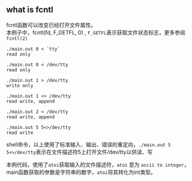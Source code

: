  ## what is fcntl

 fcntl函数可以改变已经打开文件属性。    
 本例子中，fcntl(fd, F_GETFL, 0) , `F_GETFL`表示获取文件状态标志，更多参阅`fcntl(2)`

 ```
./main.out 0 < `tty`
read only

./main.out 0 < /dev/tty
read only

./main.out 1 > /dev/tty
write only

./main.out 1 <> /dev/tty
read write, append

./main.out 2 < /dev/tty
read write, append

./main.out 5 5<>/dev/tty
read write

 ```

 shell命令，以上使用了标准输入、输出、错误的重定向，`./main.out 5 5<>/dev/tty`表示在文件描述符5上打开文件/dev/tty以供读、写     

 本例代码，使用了`atoi`获取输入的文件描述符，`atoi` 意为 `ascii to integer`，main函数获取的参数是字符串的数字，`atoi`将其转化为int类型。